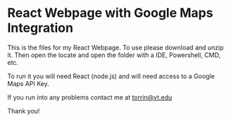 # React Webpage with Google Maps Integration

This is the files for my React Webpage. To use please download and unzip it. Then open the locate and open the folder with a IDE, Powershell, CMD, etc. 

To run it you will need React (node.js) and will need access to a Google Maps API Key.

If you run into any problems contact me at torrin@vt.edu

Thank you!